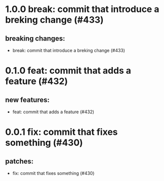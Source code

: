 # 1.0.0 break: commit that introduce a breking change (#433)

## breaking changes:
* break: commit that introduce a breking change (#433)

# 0.1.0 feat: commit that adds a feature (#432)

## new features:
* feat: commit that adds a feature (#432)

# 0.0.1 fix: commit that fixes something (#430)

## patches:
* fix: commit that fixes something (#430)

